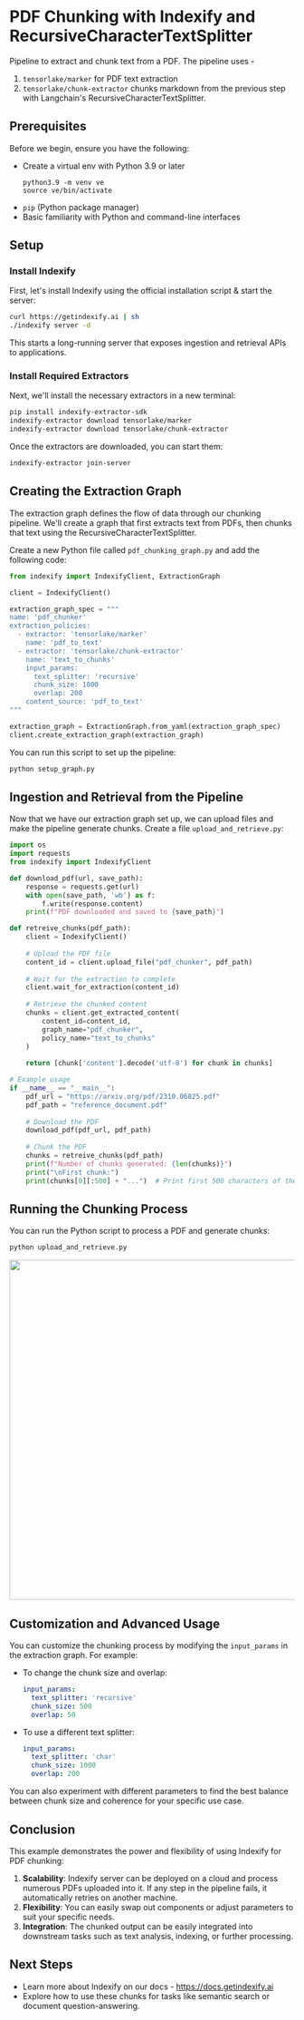 # PDF Chunking with Indexify and RecursiveCharacterTextSplitter

Pipeline to extract and chunk text from a PDF. The pipeline uses - 

1. `tensorlake/marker` for PDF text extraction
2. `tensorlake/chunk-extractor` chunks markdown from the previous step with Langchain's RecursiveCharacterTextSplitter.

## Prerequisites

Before we begin, ensure you have the following:

- Create a virtual env with Python 3.9 or later
  ```shell
  python3.9 -m venv ve
  source ve/bin/activate
  ```
- `pip` (Python package manager)
- Basic familiarity with Python and command-line interfaces

## Setup

### Install Indexify

First, let's install Indexify using the official installation script & start the server:

```bash
curl https://getindexify.ai | sh
./indexify server -d
```
This starts a long-running server that exposes ingestion and retrieval APIs to applications.

### Install Required Extractors

Next, we'll install the necessary extractors in a new terminal:

```bash
pip install indexify-extractor-sdk
indexify-extractor download tensorlake/marker
indexify-extractor download tensorlake/chunk-extractor
```

Once the extractors are downloaded, you can start them:
```bash
indexify-extractor join-server
```

## Creating the Extraction Graph

The extraction graph defines the flow of data through our chunking pipeline. We'll create a graph that first extracts text from PDFs, then chunks that text using the RecursiveCharacterTextSplitter.

Create a new Python file called `pdf_chunking_graph.py` and add the following code:

```python
from indexify import IndexifyClient, ExtractionGraph

client = IndexifyClient()

extraction_graph_spec = """
name: 'pdf_chunker'
extraction_policies:
  - extractor: 'tensorlake/marker'
    name: 'pdf_to_text'
  - extractor: 'tensorlake/chunk-extractor'
    name: 'text_to_chunks'
    input_params:
      text_splitter: 'recursive'
      chunk_size: 1000
      overlap: 200
    content_source: 'pdf_to_text'
"""

extraction_graph = ExtractionGraph.from_yaml(extraction_graph_spec)
client.create_extraction_graph(extraction_graph)
```

You can run this script to set up the pipeline:
```bash
python setup_graph.py
```

## Ingestion and Retrieval from the Pipeline

Now that we have our extraction graph set up, we can upload files and make the pipeline generate chunks. Create a file `upload_and_retrieve.py`:

```python
import os
import requests
from indexify import IndexifyClient

def download_pdf(url, save_path):
    response = requests.get(url)
    with open(save_path, 'wb') as f:
        f.write(response.content)
    print(f"PDF downloaded and saved to {save_path}")

def retreive_chunks(pdf_path):
    client = IndexifyClient()
    
    # Upload the PDF file
    content_id = client.upload_file("pdf_chunker", pdf_path)
    
    # Wait for the extraction to complete
    client.wait_for_extraction(content_id)
    
    # Retrieve the chunked content
    chunks = client.get_extracted_content(
        content_id=content_id,
        graph_name="pdf_chunker",
        policy_name="text_to_chunks"
    )
    
    return [chunk['content'].decode('utf-8') for chunk in chunks]

# Example usage
if __name__ == "__main__":
    pdf_url = "https://arxiv.org/pdf/2310.06825.pdf"
    pdf_path = "reference_document.pdf"
    
    # Download the PDF
    download_pdf(pdf_url, pdf_path)
    
    # Chunk the PDF
    chunks = retreive_chunks(pdf_path)
    print(f"Number of chunks generated: {len(chunks)}")
    print("\nFirst chunk:")
    print(chunks[0][:500] + "...")  # Print first 500 characters of the first chunk
```

## Running the Chunking Process

You can run the Python script to process a PDF and generate chunks:
```bash
python upload_and_retrieve.py
```
<img src="https://docs.getindexify.ai/example_code/pdf/chunking/carbon.png" width="600"/>

## Customization and Advanced Usage

You can customize the chunking process by modifying the `input_params` in the extraction graph. For example:

- To change the chunk size and overlap:
  ```yaml
  input_params:
    text_splitter: 'recursive'
    chunk_size: 500
    overlap: 50
  ```

- To use a different text splitter:
  ```yaml
  input_params:
    text_splitter: 'char'
    chunk_size: 1000
    overlap: 200
  ```

You can also experiment with different parameters to find the best balance between chunk size and coherence for your specific use case.

## Conclusion

This example demonstrates the power and flexibility of using Indexify for PDF chunking:

1. **Scalability**: Indexify server can be deployed on a cloud and process numerous PDFs uploaded into it. If any step in the pipeline fails, it automatically retries on another machine.
2. **Flexibility**: You can easily swap out components or adjust parameters to suit your specific needs.
3. **Integration**: The chunked output can be easily integrated into downstream tasks such as text analysis, indexing, or further processing.

## Next Steps

- Learn more about Indexify on our docs - https://docs.getindexify.ai
- Explore how to use these chunks for tasks like semantic search or document question-answering.